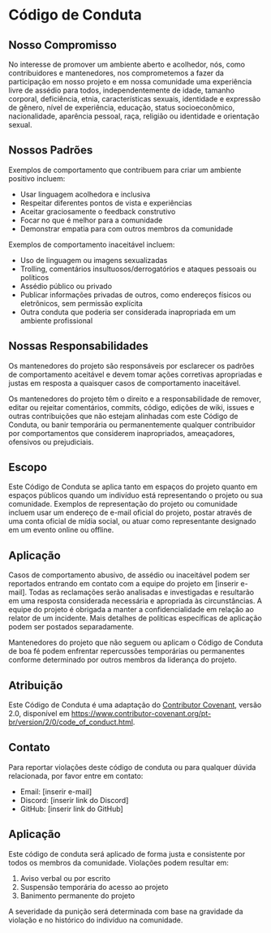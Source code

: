 # Código de Conduta

## Nosso Compromisso

No interesse de promover um ambiente aberto e acolhedor, nós, como contribuidores e mantenedores, nos comprometemos a fazer da participação em nosso projeto e em nossa comunidade uma experiência livre de assédio para todos, independentemente de idade, tamanho corporal, deficiência, etnia, características sexuais, identidade e expressão de gênero, nível de experiência, educação, status socioeconômico, nacionalidade, aparência pessoal, raça, religião ou identidade e orientação sexual.

## Nossos Padrões

Exemplos de comportamento que contribuem para criar um ambiente positivo incluem:

-   Usar linguagem acolhedora e inclusiva
-   Respeitar diferentes pontos de vista e experiências
-   Aceitar graciosamente o feedback construtivo
-   Focar no que é melhor para a comunidade
-   Demonstrar empatia para com outros membros da comunidade

Exemplos de comportamento inaceitável incluem:

-   Uso de linguagem ou imagens sexualizadas
-   Trolling, comentários insultuosos/derrogatórios e ataques pessoais ou políticos
-   Assédio público ou privado
-   Publicar informações privadas de outros, como endereços físicos ou eletrônicos, sem permissão explícita
-   Outra conduta que poderia ser considerada inapropriada em um ambiente profissional

## Nossas Responsabilidades

Os mantenedores do projeto são responsáveis por esclarecer os padrões de comportamento aceitável e devem tomar ações corretivas apropriadas e justas em resposta a quaisquer casos de comportamento inaceitável.

Os mantenedores do projeto têm o direito e a responsabilidade de remover, editar ou rejeitar comentários, commits, código, edições de wiki, issues e outras contribuições que não estejam alinhadas com este Código de Conduta, ou banir temporária ou permanentemente qualquer contribuidor por comportamentos que considerem inapropriados, ameaçadores, ofensivos ou prejudiciais.

## Escopo

Este Código de Conduta se aplica tanto em espaços do projeto quanto em espaços públicos quando um indivíduo está representando o projeto ou sua comunidade. Exemplos de representação do projeto ou comunidade incluem usar um endereço de e-mail oficial do projeto, postar através de uma conta oficial de mídia social, ou atuar como representante designado em um evento online ou offline.

## Aplicação

Casos de comportamento abusivo, de assédio ou inaceitável podem ser reportados entrando em contato com a equipe do projeto em [inserir e-mail]. Todas as reclamações serão analisadas e investigadas e resultarão em uma resposta considerada necessária e apropriada às circunstâncias. A equipe do projeto é obrigada a manter a confidencialidade em relação ao relator de um incidente. Mais detalhes de políticas específicas de aplicação podem ser postados separadamente.

Mantenedores do projeto que não seguem ou aplicam o Código de Conduta de boa fé podem enfrentar repercussões temporárias ou permanentes conforme determinado por outros membros da liderança do projeto.

## Atribuição

Este Código de Conduta é uma adaptação do [Contributor Covenant](https://www.contributor-covenant.org), versão 2.0, disponível em https://www.contributor-covenant.org/pt-br/version/2/0/code_of_conduct.html.

## Contato

Para reportar violações deste código de conduta ou para qualquer dúvida relacionada, por favor entre em contato:

-   Email: [inserir e-mail]
-   Discord: [inserir link do Discord]
-   GitHub: [inserir link do GitHub]

## Aplicação

Este código de conduta será aplicado de forma justa e consistente por todos os membros da comunidade. Violações podem resultar em:

1. Aviso verbal ou por escrito
2. Suspensão temporária do acesso ao projeto
3. Banimento permanente do projeto

A severidade da punição será determinada com base na gravidade da violação e no histórico do indivíduo na comunidade.
